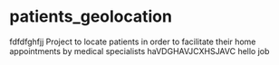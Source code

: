 # patients_geolocation
fdfdfghfjj
Project to locate patients in order to facilitate their home appointments by medical specialists
haVDGHAVJCXHSJAVC
hello job
